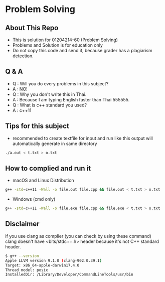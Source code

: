 # Problem Solving

## About This Repo

- This is solution for 01204214-60 (Problem Solving)
- Problems and Solution is for education only
- Do not copy this code and send it, because grader has a plagiarism detection.

## Q & A

- Q : Will you do every problems in this subject?
- A : NO!
- Q : Why you don't write this in Thai.
- A : Because I am typing English faster than Thai 555555.
- Q : What is c++ standard you used?
- A : c++11

## Tips for this subject

- recommended to create textfile for input and run like this output will automatically generate in same directory

```bash
./a.out < t.txt > o.txt
```

## How to complied and run it

- macOS and Linux Distribution

```bash
g++ -std=c++11 -Wall -o file.out file.cpp && file.out < t.txt > o.txt
```

- Windows (cmd only)

```bash
g++ -std=c++11 -Wall -o file.exe file.cpp && file.exe < t.txt > o.txt
```

## Disclaimer

if you use clang as complier (you can check by using these command) clang doesn't have <bits/stdc++.h> header because it's not C++ standard header.

```bash
$ g++ --version
Apple LLVM version 9.1.0 (clang-902.0.39.1)
Target: x86_64-apple-darwin17.4.0
Thread model: posix
InstalledDir: /Library/Developer/CommandLineTools/usr/bin
```
